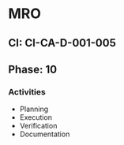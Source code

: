 # MRO

## CI: CI-CA-D-001-005
## Phase: 10

### Activities
- Planning
- Execution
- Verification
- Documentation
